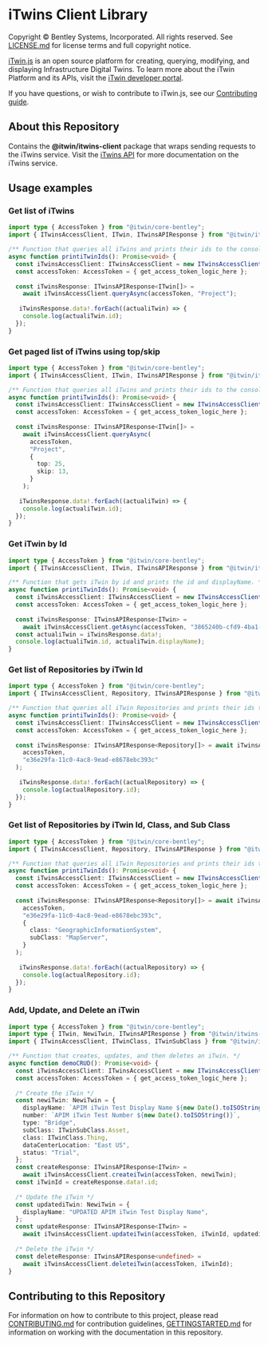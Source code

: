 # iTwins Client Library

Copyright © Bentley Systems, Incorporated. All rights reserved. See [LICENSE.md](./LICENSE.md) for license terms and full copyright notice.

[iTwin.js](http://www.itwinjs.org) is an open source platform for creating, querying, modifying, and displaying Infrastructure Digital Twins. To learn more about the iTwin Platform and its APIs, visit the [iTwin developer portal](https://developer.bentley.com/).

If you have questions, or wish to contribute to iTwin.js, see our [Contributing guide](./CONTRIBUTING.md).

## About this Repository

Contains the **@itwin/itwins-client** package that wraps sending requests to the iTwins service. Visit the [iTwins API](https://developer.bentley.com/apis/itwins/) for more documentation on the iTwins service.

## Usage examples

### Get list of iTwins
```typescript
import type { AccessToken } from "@itwin/core-bentley";
import { ITwinsAccessClient, ITwin, ITwinsAPIResponse } from "@itwin/itwins-client";

/** Function that queries all iTwins and prints their ids to the console. */
async function printiTwinIds(): Promise<void> {
  const iTwinsAccessClient: ITwinsAccessClient = new ITwinsAccessClient();
  const accessToken: AccessToken = { get_access_token_logic_here };
  
  const iTwinsResponse: ITwinsAPIResponse<ITwin[]> =
    await iTwinsAccessClient.queryAsync(accessToken, "Project");
    
   iTwinsResponse.data!.forEach((actualiTwin) => {
    console.log(actualiTwin.id);
  });
}
```

### Get paged list of iTwins using top/skip
```typescript
import type { AccessToken } from "@itwin/core-bentley";
import { ITwinsAccessClient, ITwin, ITwinsAPIResponse } from "@itwin/itwins-client";

/** Function that queries all iTwins and prints their ids to the console. */
async function printiTwinIds(): Promise<void> {
  const iTwinsAccessClient: ITwinsAccessClient = new ITwinsAccessClient();
  const accessToken: AccessToken = { get_access_token_logic_here };
  
  const iTwinsResponse: ITwinsAPIResponse<ITwin[]> =
    await iTwinsAccessClient.queryAsync(
      accessToken, 
      "Project",
      {
        top: 25,
        skip: 13,
      }
    );
    
   iTwinsResponse.data!.forEach((actualiTwin) => {
    console.log(actualiTwin.id);
  });
}
```

### Get iTwin by Id
```typescript
import type { AccessToken } from "@itwin/core-bentley";
import { ITwinsAccessClient, ITwin, ITwinsAPIResponse } from "@itwin/itwins-client";

/** Function that gets iTwin by id and prints the id and displayName. */
async function printiTwinIds(): Promise<void> {
  const iTwinsAccessClient: ITwinsAccessClient = new ITwinsAccessClient();
  const accessToken: AccessToken = { get_access_token_logic_here };
  
  const iTwinsResponse: ITwinsAPIResponse<ITwin> =
    await iTwinsAccessClient.getAsync(accessToken, "3865240b-cfd9-4ba1-a9e5-65e8813d006b");
  const actualiTwin = iTwinsResponse.data!;
  console.log(actualiTwin.id, actualiTwin.displayName);
}
```

### Get list of Repositories by iTwin Id
```typescript
import type { AccessToken } from "@itwin/core-bentley";
import { ITwinsAccessClient, Repository, ITwinsAPIResponse } from "@itwin/itwins-client";

/** Function that queries all iTwin Repositories and prints their ids to the console. */
async function printiTwinIds(): Promise<void> {
  const iTwinsAccessClient: ITwinsAccessClient = new ITwinsAccessClient();
  const accessToken: AccessToken = { get_access_token_logic_here };
  
  const iTwinsResponse: ITwinsAPIResponse<Repository[]> = await iTwinsAccessClient.queryRepositoriesAsync(
    accessToken,
    "e36e29fa-11c0-4ac8-9ead-e8678ebc393c"
  );
    
   iTwinsResponse.data!.forEach((actualRepository) => {
    console.log(actualRepository.id);
  });
}
```

### Get list of Repositories by iTwin Id, Class, and Sub Class
```typescript
import type { AccessToken } from "@itwin/core-bentley";
import { ITwinsAccessClient, Repository, ITwinsAPIResponse } from "@itwin/itwins-client";

/** Function that queries all iTwin Repositories and prints their ids to the console. */
async function printiTwinIds(): Promise<void> {
  const iTwinsAccessClient: ITwinsAccessClient = new ITwinsAccessClient();
  const accessToken: AccessToken = { get_access_token_logic_here };
  
  const iTwinsResponse: ITwinsAPIResponse<Repository[]> = await iTwinsAccessClient.queryRepositoriesAsync(
    accessToken,
    "e36e29fa-11c0-4ac8-9ead-e8678ebc393c",
    {
      class: "GeographicInformationSystem",
      subClass: "MapServer",
    }
  );
    
   iTwinsResponse.data!.forEach((actualRepository) => {
    console.log(actualRepository.id);
  });
}
```

### Add, Update, and Delete an iTwin
```typescript
import type { AccessToken } from "@itwin/core-bentley";
import type { ITwin, NewiTwin, ITwinsAPIResponse } from "@itwin/itwins-client";
import { ITwinsAccessClient, ITwinClass, ITwinSubClass } from "@itwin/itwins-client";

/** Function that creates, updates, and then deletes an iTwin. */
async function demoCRUD(): Promise<void> {
  const iTwinsAccessClient: ITwinsAccessClient = new ITwinsAccessClient();
  const accessToken: AccessToken = { get_access_token_logic_here };
  
  /* Create the iTwin */
  const newiTwin: NewiTwin = {
    displayName: `APIM iTwin Test Display Name ${new Date().toISOString()}`,
    number: `APIM iTwin Test Number ${new Date().toISOString()}`,
    type: "Bridge",
    subClass: ITwinSubClass.Asset,
    class: ITwinClass.Thing,
    dataCenterLocation: "East US",
    status: "Trial",
  };
  const createResponse: ITwinsAPIResponse<ITwin> =
    await iTwinsAccessClient.createiTwin(accessToken, newiTwin);
  const iTwinId = createResponse.data!.id;
  
  /* Update the iTwin */
  const updatediTwin: NewiTwin = {
    displayName: "UPDATED APIM iTwin Test Display Name",
  };
  const updateResponse: ITwinsAPIResponse<ITwin> =
    await iTwinsAccessClient.updateiTwin(accessToken, iTwinId, updatediTwin);
    
  /* Delete the iTwin */
  const deleteResponse: ITwinsAPIResponse<undefined> =
    await iTwinsAccessClient.deleteiTwin(accessToken, iTwinId);
}
```

## Contributing to this Repository

For information on how to contribute to this project, please read [CONTRIBUTING.md](CONTRIBUTING.md) for contribution guidelines, [GETTINGSTARTED.md](GETTINGSTARTED.md) for information on working with the documentation in this repository.
